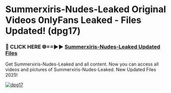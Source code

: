 # Summerxiris-Nudes-Leaked Original Videos 0nlyFans Leaked - Files Updated! (dpg17)

<h3>🔴 CLICK HERE 🌐==►► <a href="https://tinyurl.com/yc6ubb5a" rel="nofollow">Summerxiris-Nudes-Leaked Updated Files</a></h3>

Get Summerxiris-Nudes-Leaked and all content. Now you can access all videos and pictures of Summerxiris-Nudes-Leaked. New Updated Files 2025!

[![dpg17](https://i.imgur.com/7eu0CRL.gif)](https://tinyurl.com/yc6ubb5a)
